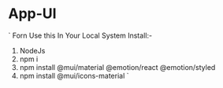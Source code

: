 # App-UI


` Forn Use this In Your Local System
 Install:- 
 1. NodeJs
 2. npm i
 3. npm install @mui/material @emotion/react @emotion/styled
 4. npm install @mui/icons-material
` 
